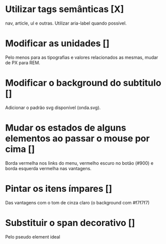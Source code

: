 # Utilizar tags semânticas [X]
nav, article, ul e outras. Utilizar aria-label quando possível.

# Modificar as unidades []
Pelo menos para as tipografias e valores relacionados as mesmas, mudar de PX para REM.

# Modificar o background do subtitulo []
Adicionar o padrão svg disponível (onda.svg).

# Mudar os estados de alguns elementos ao passar o mouse por cima []
Borda vermelha nos links do menu, vermelho escuro no botão (#900) e borda esquerda vermelha nas vantagens.

# Pintar os itens ímpares []
Das vantagens com o tom de cinza claro (o background com #f7f7f7)

# Substituir o span decorativo []
Pelo pseudo element ideal